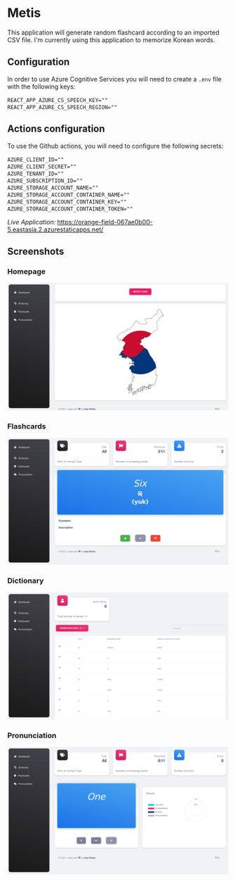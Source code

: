 # Metis
This application will generate random flashcard according to an imported CSV file. I'm currently using this application to memorize Korean words.

## Configuration
In order to use Azure Cognitive Services you will need to create a `.env` file with the following keys:
```
REACT_APP_AZURE_CS_SPEECH_KEY=""
REACT_APP_AZURE_CS_SPEECH_REGION=""
```
## Actions configuration
To use the Github actions, you will need to configure the following secrets:
```
AZURE_CLIENT_ID=""
AZURE_CLIENT_SECRET=""
AZURE_TENANT_ID=""
AZURE_SUBSCRIPTION_ID=""
AZURE_STORAGE_ACCOUNT_NAME=""
AZURE_STORAGE_ACCOUNT_CONTAINER_NAME=""
AZURE_STORAGE_ACCOUNT_CONTAINER_KEY=""
AZURE_STORAGE_ACCOUNT_CONTAINER_TOKEN=""
```

*Live Application:* https://orange-field-067ae0b00-5.eastasia.2.azurestaticapps.net/

## Screenshots
### Homepage
![Homepage](./preview/homepage.png?raw=true)
### Flashcards
![Flashcards](./preview/flashcards.png?raw=true)
### Dictionary
![Dictionary](./preview/dictionary.png?raw=true)
### Pronunciation
![Pronunciation](./preview/pronunciation.png?raw=true)
